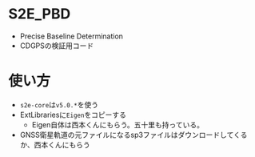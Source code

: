 # S2E_PBD
- Precise Baseline Determination
- CDGPSの検証用コード

# 使い方
- `s2e-core`は`v5.0.*`を使う
- ExtLibrariesに`Eigen`をコピーする
  - Eigen自体は西本くんにもらう。五十里も持っている。
- GNSS衛星軌道の元ファイルになるsp3ファイルはダウンロードしてくるか、西本くんにもらう
